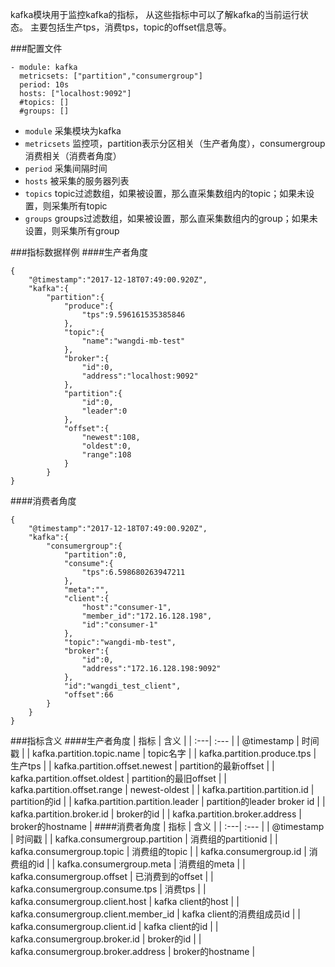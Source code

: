 kafka模块用于监控kafka的指标，
从这些指标中可以了解kafka的当前运行状态。
主要包括生产tps，消费tps，topic的offset信息等。


###配置文件
```
- module: kafka
  metricsets: ["partition","consumergroup"]
  period: 10s
  hosts: ["localhost:9092"]
  #topics: []
  #groups: []
```
- `module` 采集模块为kafka
- `metricsets` 监控项，partition表示分区相关（生产者角度），consumergroup消费相关（消费者角度）
- `period` 采集间隔时间
- `hosts` 被采集的服务器列表
- `topics` topic过滤数组，如果被设置，那么直采集数组内的topic；如果未设置，则采集所有topic
- `groups` groups过滤数组，如果被设置，那么直采集数组内的group；如果未设置，则采集所有group


###指标数据样例
####生产者角度
```
{
    "@timestamp":"2017-12-18T07:49:00.920Z",
    "kafka":{
        "partition":{
            "produce":{
                "tps":9.596161535385846
            },
            "topic":{
                "name":"wangdi-mb-test"
            },
            "broker":{
                "id":0,
                "address":"localhost:9092"
            },
            "partition":{
                "id":0,
                "leader":0
            },
            "offset":{
                "newest":108,
                "oldest":0,
                "range":108
            }
        }
}
```
####消费者角度
```
{
    "@timestamp":"2017-12-18T07:49:00.920Z",
    "kafka":{
        "consumergroup":{
            "partition":0,
            "consume":{
                "tps":6.598680263947211
            },
            "meta":"",
            "client":{
                "host":"consumer-1",
                "member_id":"172.16.128.198",
                "id":"consumer-1"
            },
            "topic":"wangdi-mb-test",
            "broker":{
                "id":0,
                "address":"172.16.128.198:9092"
            },
            "id":"wangdi_test_client",
            "offset":66
        }
    }
}
```


###指标含义
####生产者角度
| 指标 | 含义 |
| :---| :--- |
| @timestamp | 时间戳 |
| kafka.partition.topic.name | topic名字 |
| kafka.partition.produce.tps | 生产tps |
| kafka.partition.offset.newest | partition的最新offset |
| kafka.partition.offset.oldest | partition的最旧offset |
| kafka.partition.offset.range | newest-oldest |
| kafka.partition.partition.id | partition的id |
| kafka.partition.partition.leader | partition的leader broker id |
| kafka.partition.broker.id | broker的id |
| kafka.partition.broker.address | broker的hostname |
####消费者角度
| 指标 | 含义 |
| :---| :--- |
| @timestamp | 时间戳 |
| kafka.consumergroup.partition | 消费组的partitionid |
| kafka.consumergroup.topic | 消费组的topic |
| kafka.consumergroup.id | 消费组的id |
| kafka.consumergroup.meta | 消费组的meta |
| kafka.consumergroup.offset | 已消费到的offset |
| kafka.consumergroup.consume.tps | 消费tps |
| kafka.consumergroup.client.host | kafka client的host |
| kafka.consumergroup.client.member_id | kafka client的消费组成员id |
| kafka.consumergroup.client.id | kafka client的id |
| kafka.consumergroup.broker.id | broker的id |
| kafka.consumergroup.broker.address | broker的hostname |

